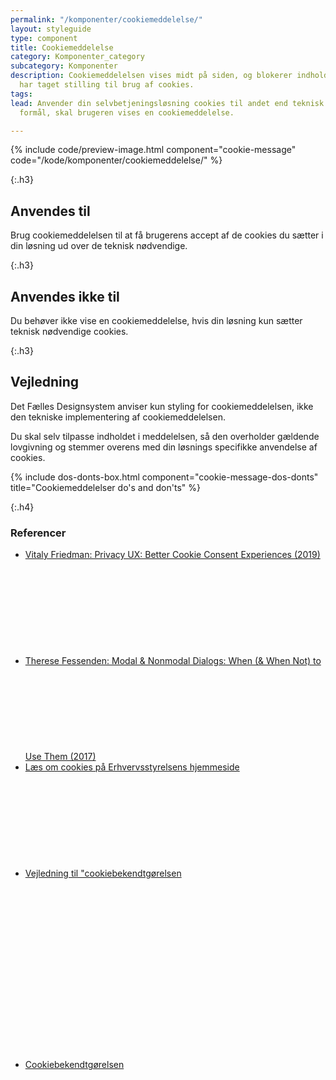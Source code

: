 ```yaml
---
permalink: "/komponenter/cookiemeddelelse/"
layout: styleguide
type: component
title: Cookiemeddelelse
category: Komponenter_category
subcategory: Komponenter
description: Cookiemeddelelsen vises midt på siden, og blokerer indhold indtil man
  har taget stilling til brug af cookies.
tags:
lead: Anvender din selvbetjeningsløsning cookies til andet end teknisk nødvendige
  formål, skal brugeren vises en cookiemeddelelse.

---
```

{% include code/preview-image.html component="cookie-message" code="/kode/komponenter/cookiemeddelelse/" %}

{:.h3}
## Anvendes til

Brug cookiemeddelelsen til at få brugerens accept af de cookies du sætter i din løsning ud over de teknisk nødvendige.

{:.h3}
## Anvendes ikke til

Du behøver ikke vise en cookiemeddelelse, hvis din løsning kun sætter teknisk nødvendige cookies.

{:.h3}
## Vejledning

Det Fælles Designsystem anviser kun styling for cookiemeddelelsen, ikke den tekniske implementering af cookiemeddelelsen.

Du skal selv tilpasse indholdet i meddelelsen, så den overholder gældende lovgivning og stemmer overens med din løsnings specifikke anvendelse af cookies.

{% include dos-donts-box.html component="cookie-message-dos-donts" title="Cookiemeddelelser do's and don'ts" %}

{:.h4}
### Referencer
- <a href="https://www.smashingmagazine.com/2019/04/privacy-ux-better-cookie-consent-experiences/" class="icon-link">Vitaly Friedman: Privacy UX: Better Cookie Consent Experiences (2019)<svg class="icon-svg" focusable="false" aria-hidden="true"><use xlink:href="#open-in-new"></use></svg></a>
- <a href="https://www.nngroup.com/articles/modal-nonmodal-dialog/" class="icon-link">Therese Fessenden: Modal & Nonmodal Dialogs: When (& When Not) to Use Them (2017)<svg class="icon-svg" focusable="false" aria-hidden="true"><use xlink:href="#open-in-new"></use></svg></a>
- <a href="https://erhvervsstyrelsen.dk/cookieregler" class="icon-link">Læs om cookies på Erhvervsstyrelsens hjemmeside<svg class="icon-svg" focusable="false" aria-hidden="true"><use xlink:href="#open-in-new"></use></svg></a>
- <a href="https://erhvervsstyrelsen.dk/vejledning-cookiebekendtgoerelse" class="icon-link">Vejledning til "cookiebekendtgørelsen<svg class="icon-svg" focusable="false" aria-hidden="true"><use xlink:href="#open-in-new"></use></svg></a>
- <a href="https://www.retsinformation.dk/forms/r0710.aspx?id=139279" class="icon-link">Cookiebekendtgørelsen<svg class="icon-svg" focusable="false" aria-hidden="true"><use xlink:href="#open-in-new"></use></svg></a>
